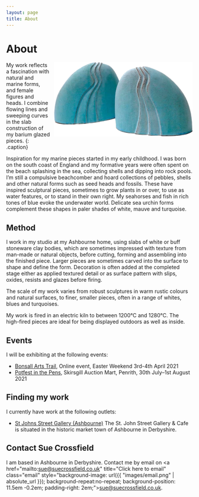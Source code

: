 ```yaml
---
layout: page
title: About
---
```


# About

<img src="images/two-forms.webp" style="float: right; margin: 0 0 10px 10px;" alt="Photo of two blue pebble forms" title="Photo of two blue pebble forms" width="375">

My work reflects a fascination with natural and marine forms, and female figures and heads. I combine flowing lines and sweeping curves in the slab construction of my barium glazed pieces.
{: .caption}

Inspiration for my marine pieces started in my early childhood. I was born on the south coast of England and my formative years were often spent on the beach splashing in the sea, collecting shells and dipping into rock pools. I’m still a compulsive beachcomber and hoard collections of pebbles, shells and other natural forms such as seed heads and fossils. These have inspired sculptural pieces, sometimes to grow plants in or over, to use as water features, or to stand in their own right. My seahorses and fish in rich tones of blue evoke the underwater world. Delicate sea urchin forms complement these shapes in paler shades of white, mauve and turquoise.

## Method

I work in my studio at my Ashbourne home, using slabs of white or buff stoneware clay bodies, which are sometimes impressed with texture from man-made or natural objects, before cutting, forming and assembling into the finished piece. Larger pieces are sometimes carved into the surface to shape and define the form. Decoration is often added at the completed stage either as applied textured detail or as surface pattern with slips, oxides, resists and glazes before firing.

The scale of my work varies from robust sculptures in warm rustic colours and natural surfaces, to finer, smaller pieces, often in a range of whites, blues and turquoises.

My work is fired in an electric kiln to between 1200°C and 1280°C. The high-fired pieces are ideal for being displayed outdoors as well as inside.

## Events

I will be exhibiting at the following events:

* [Bonsall Arts Trail](https://www.bonsallartstrail.org/), Online event, Easter Weekend 3rd-4th April 2021
* [Potfest in the Pens](https://potfest.co.uk/in-the-pens), Skirsgill Auction Mart, Penrith, 30th July–1st August 2021

[comment]: <> (I do not have any future events scheduled at the moment. Please see the <a href="cv.html">CV page</a> for details of events past.)

## Finding my work

I currently have work at the following outlets:

* [St Johns Street Gallery (Ashbourne)](https://stjohngalleryandcafe.co.uk/)
  The St. John Street Gallery & Cafe is situated in the historic market town of Ashbourne in Derbyshire.

## Contact Sue Crossfield

I am based in Ashbourne in Derbyshire. Contact me by email on <a href="mailto:sue@suecrossfield.co.uk" title="Click here to email" class="email" style="background-image: url({{ "images/email.png" | absolute_url }}); background-repeat:no-repeat; background-position: 11.5em -0.2em; padding-right: 2em;">sue@suecrossfield.co.uk</a>.
